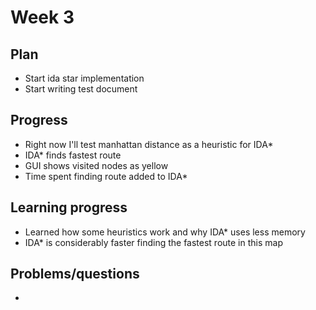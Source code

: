 # Week 3

## Plan
- Start ida star implementation
- Start writing test document

## Progress
- Right now I'll test manhattan distance as a heuristic for IDA*
- IDA* finds fastest route
- GUI shows visited nodes as yellow
- Time spent finding route added to IDA*

## Learning progress
- Learned how some heuristics work and why IDA* uses less memory
- IDA* is considerably faster finding the fastest route in this map

## Problems/questions
- 
